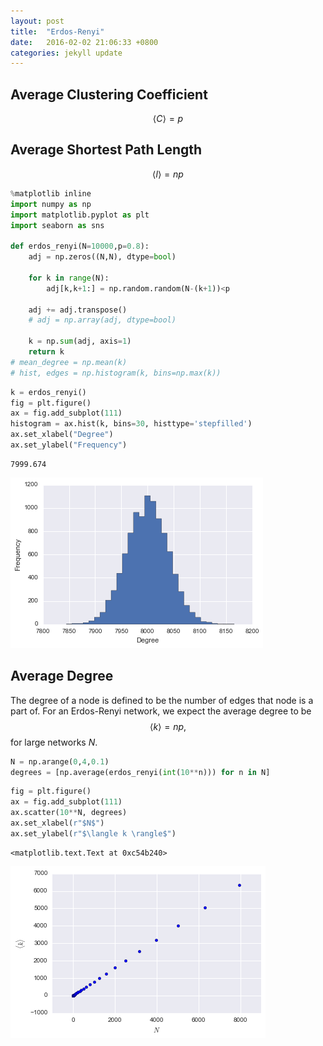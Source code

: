 ```yaml
---
layout: post
title:  "Erdos-Renyi"
date:   2016-02-02 21:06:33 +0800
categories: jekyll update
---
```


## Average Clustering Coefficient
$$\langle C \rangle = p  $$

## Average Shortest Path Length
$$\langle l \rangle = np  $$


```python
%matplotlib inline
import numpy as np
import matplotlib.pyplot as plt
import seaborn as sns

def erdos_renyi(N=10000,p=0.8):
    adj = np.zeros((N,N), dtype=bool)

    for k in range(N):
        adj[k,k+1:] = np.random.random(N-(k+1))<p

    adj += adj.transpose()
    # adj = np.array(adj, dtype=bool)

    k = np.sum(adj, axis=1)
    return k
# mean_degree = np.mean(k)
# hist, edges = np.histogram(k, bins=np.max(k))


```


```python
k = erdos_renyi()
fig = plt.figure()
ax = fig.add_subplot(111)
histogram = ax.hist(k, bins=30, histtype='stepfilled')
ax.set_xlabel("Degree")
ax.set_ylabel("Frequency")
```

    7999.674



![png](/img/posts/Erdos%20Renyi_2_1.png)


## Average Degree

The degree of a node is defined to be the number of edges that node is a part of. For an Erdos-Renyi network, we expect the average degree to be
$$\langle k \rangle = np,  $$
for large networks $N$.


```python
N = np.arange(0,4,0.1)
degrees = [np.average(erdos_renyi(int(10**n))) for n in N]
```


```python
fig = plt.figure()
ax = fig.add_subplot(111)
ax.scatter(10**N, degrees)
ax.set_xlabel(r"$N$")
ax.set_ylabel(r"$\langle k \rangle$")
```




    <matplotlib.text.Text at 0xc54b240>




![png](/img/posts/Erdos%20Renyi_5_1.png)
